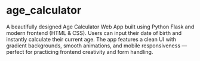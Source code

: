 # age_calculator
A beautifully designed Age Calculator Web App built using Python Flask and modern frontend (HTML &amp; CSS). Users can input their date of birth and instantly calculate their current age. The app features a clean UI with gradient backgrounds, smooth animations, and mobile responsiveness — perfect for practicing frontend creativity and form handling.
